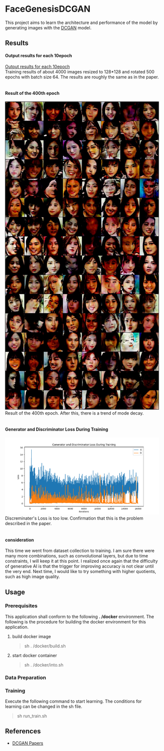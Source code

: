 # FaceGenesisDCGAN

This project aims to learn the architecture and performance of the model by generating images with the [DCGAN](https://arxiv.org/pdf/1511.06434.pdf) model.<br>


## Results
#### Output results for each 10epoch
[Output results for each 10epoch](assets/timelaps.gif)
<br>
Training results of about 4000 images resized to 128*128 and rotated 500 epochs with batch size 64.
The results are roughly the same as in the paper.
<br><br>

#### Result of the 400th epoch
![](assets/400.jpg "タイトル")
Result of the 400th epoch. After this, there is a trend of mode decay.
<br><br>

#### Generator and Discriminator Loss During Training
![](assets/DCGAN_Loss.png)
Discreminater's Loss is too low. Confirmation that this is the problem described in the paper.
<br><br>

#### consideration
This time we went from dataset collection to training. I am sure there were many more combinations, such as convolutional layers, but due to time constraints, I will keep it at this point. I realized once again that the difficulty of generative AI is that the trigger for improving accuracy is not clear until the very end. Next time, I would like to try something with higher quotients, such as high image quality.
## Usage

### Prerequisites
This application shall conform to the following **. /docker** environment. The following is the procedure for building the docker environment for this application.
1. build docker image
    >sh . /docker/build.sh
2. start docker container
    >sh . /docker/into.sh

### Data Preparation


### Training
Execute the following command to start learning. The conditions for learning can be changed in the sh file.<br>
> sh run_train.sh
## References
- [DCGAN Papers](https://arxiv.org/pdf/1511.06434.pdf)<br>
